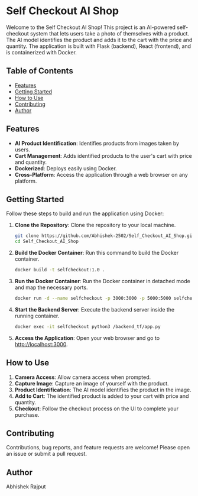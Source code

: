 # Self Checkout AI Shop

Welcome to the Self Checkout AI Shop! This project is an AI-powered self-checkout system that lets users take a photo of themselves with a product. The AI model identifies the product and adds it to the cart with the price and quantity. The application is built with Flask (backend), React (frontend), and is containerized with Docker.

## Table of Contents

- [Features](#features)
- [Getting Started](#getting-started)
- [How to Use](#how-to-use)
- [Contributing](#contributing)
- [Author](#author)

## Features

- **AI Product Identification**: Identifies products from images taken by users.
- **Cart Management**: Adds identified products to the user's cart with price and quantity.
- **Dockerized**: Deploys easily using Docker.
- **Cross-Platform**: Access the application through a web browser on any platform.

## Getting Started

Follow these steps to build and run the application using Docker:

1. **Clone the Repository**: Clone the repository to your local machine.
    ```bash
    git clone https://github.com/Abhishek-2502/Self_Checkout_AI_Shop.git
    cd Self_Checkout_AI_Shop
    ```

2. **Build the Docker Container**: Run this command to build the Docker container.
    ```bash
    docker build -t selfcheckout:1.0 .
    ```

3. **Run the Docker Container**: Run the Docker container in detached mode and map the necessary ports.
    ```bash
    docker run -d --name selfcheckout -p 3000:3000 -p 5000:5000 selfcheckout:1.0
    ```

4. **Start the Backend Server**: Execute the backend server inside the running container.
    ```bash
    docker exec -it selfcheckout python3 /backend_tf/app.py
    ```

5. **Access the Application**: Open your web browser and go to [http://localhost:3000](http://localhost:3000).

## How to Use

1. **Camera Access**: Allow camera access when prompted.
2. **Capture Image**: Capture an image of yourself with the product.
3. **Product Identification**: The AI model identifies the product in the image.
4. **Add to Cart**: The identified product is added to your cart with price and quantity.
5. **Checkout**: Follow the checkout process on the UI to complete your purchase.

## Contributing

Contributions, bug reports, and feature requests are welcome! Please open an issue or submit a pull request.

## Author

Abhishek Rajput
